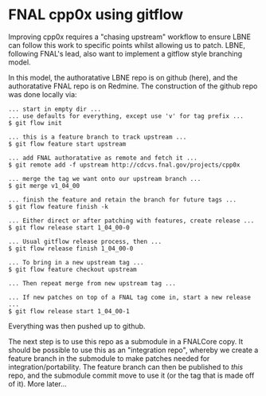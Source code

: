 FNAL cpp0x using gitflow
========================
Improving cpp0x requires a "chasing upstream" workflow to ensure LBNE
can follow this work to specific points whilst allowing us to patch.
LBNE, following FNAL's lead, also want to implement a gitflow style
branching model.

In this model, the authoratative LBNE repo is on github (here), and the
authoratative FNAL repo is on Redmine. The construction of the github
repo was done locally via:

```
... start in empty dir ...
... use defaults for everything, except use 'v' for tag prefix ...
$ git flow init

... this is a feature branch to track upstream ...
$ git flow feature start upstream

... add FNAL authoratative as remote and fetch it ...
$ git remote add -f upstream http://cdcvs.fnal.gov/projects/cpp0x

... merge the tag we want onto our upstream branch ...
$ git merge v1_04_00

... finish the feature and retain the branch for future tags ...
$ git flow feature finish -k

... Either direct or after patching with features, create release ...
$ git flow release start 1_04_00-0

... Usual gitflow release process, then ...
$ git flow release finish 1_04_00-0

... To bring in a new upstream tag ...
$ git flow feature checkout upstream

... Then repeat merge from new upstream tag ...

... If new patches on top of a FNAL tag come in, start a new release ...
$ git flow release start 1_04_00-1
```

Everything was then pushed up to github.

The next step is to use this repo as a submodule in a FNALCore copy.
It should be possible to use this as an "integration repo", whereby
we create a feature branch in the submodule to make patches needed
for integration/portability. The feature branch can then be published
to *this* repo, and the submodule commit move to use it (or the tag
that is made off of it). More later...

